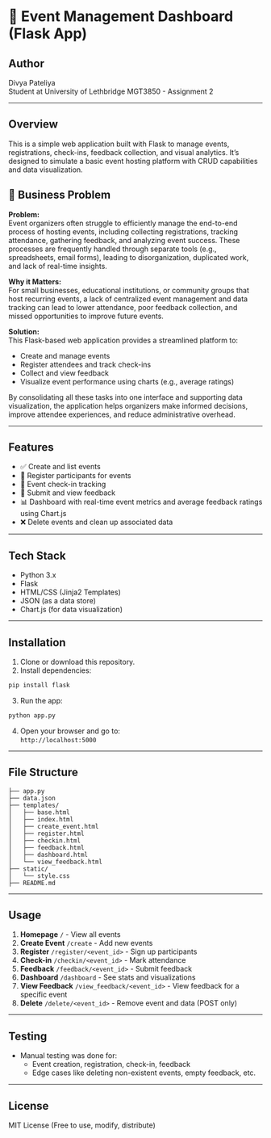 
# 📅 Event Management Dashboard (Flask App)

## Author

Divya Pateliya  
Student at University of Lethbridge
MGT3850 - Assignment 2

---

## Overview

This is a simple web application built with Flask to manage events, registrations, check-ins, feedback collection, and visual analytics. It’s designed to simulate a basic event hosting platform with CRUD capabilities and data visualization.

## 💼 Business Problem

**Problem:**  
Event organizers often struggle to efficiently manage the end-to-end process of hosting events, including collecting registrations, tracking attendance, gathering feedback, and analyzing event success. These processes are frequently handled through separate tools (e.g., spreadsheets, email forms), leading to disorganization, duplicated work, and lack of real-time insights.

**Why it Matters:**  
For small businesses, educational institutions, or community groups that host recurring events, a lack of centralized event management and data tracking can lead to lower attendance, poor feedback collection, and missed opportunities to improve future events.

**Solution:**  
This Flask-based web application provides a streamlined platform to:
- Create and manage events  
- Register attendees and track check-ins  
- Collect and view feedback  
- Visualize event performance using charts (e.g., average ratings)

By consolidating all these tasks into one interface and supporting data visualization, the application helps organizers make informed decisions, improve attendee experiences, and reduce administrative overhead.

---

## Features

- ✅ Create and list events
- 📝 Register participants for events
- 🔐 Event check-in tracking
- 💬 Submit and view feedback
- 📊 Dashboard with real-time event metrics and average feedback ratings using Chart.js
- ❌ Delete events and clean up associated data

---

## Tech Stack

- Python 3.x
- Flask
- HTML/CSS (Jinja2 Templates)
- JSON (as a data store)
- Chart.js (for data visualization)

---

## Installation

1. Clone or download this repository.
2. Install dependencies:

```bash
pip install flask
```

3. Run the app:

```bash
python app.py
```

4. Open your browser and go to:  
   `http://localhost:5000`

---

## File Structure

```
├── app.py
├── data.json
├── templates/
│   ├── base.html
│   ├── index.html
│   ├── create_event.html
│   ├── register.html
│   ├── checkin.html
│   ├── feedback.html
│   ├── dashboard.html
│   └── view_feedback.html
├── static/
│   └── style.css
├── README.md
```

---

## Usage

1. **Homepage** `/` - View all events  
2. **Create Event** `/create` - Add new events  
3. **Register** `/register/<event_id>` - Sign up participants  
4. **Check-in** `/checkin/<event_id>` - Mark attendance  
5. **Feedback** `/feedback/<event_id>` - Submit feedback  
6. **Dashboard** `/dashboard` - See stats and visualizations  
7. **View Feedback** `/view_feedback/<event_id>` - View feedback for a specific event  
8. **Delete** `/delete/<event_id>` - Remove event and data (POST only)

---

## Testing

- Manual testing was done for:
  - Event creation, registration, check-in, feedback
  - Edge cases like deleting non-existent events, empty feedback, etc.
---

## License

MIT License (Free to use, modify, distribute)
